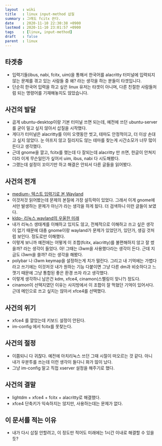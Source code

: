 ```yaml
---
layout  : wiki
title   : linux input-method 삽질
summary : 그래도 fcitx 쓴다.
date    : 2020-11-10 22:30:38 +0900
lastmod : 2020-11-10 23:01:57 +0900
tags    : [linux, input-method]
draft   : false
parent  : linux
---
```


## 타겟층
 * 입력기들(ibus, nabi, fcitx, uim)을 통해서 한국어를 alacritty 터미널에 입력되지 않는 문제를 겪고 있는 사람들 중 왜? 라는 생각을 하는 분들이 타겟입니다.
 * 단순히 한국어 입력을 하고 싶은 linux 유저는 타겟이 아니며, 다른 친절한 사람들처럼 되는 명령어를 기재해놓지도 않았습니다.

## 사건의 발달
 * 곱게 ubuntu-desktop이랑 기본 터미널 쓰면 되는데, 예전에 쓰던 ubuntu-server 를 굳이 밀고 싶지 않아서 삽질을 시작했다.
 * 게다가 터미널은 alacritty를 이미 오랫동안 썻고, 테마도 안정적이고, 더 이상 손대고 싶지 않았다. 눈 아프지 않고 질리지도 않는 테마를 찾는게 시간소모가 너무 많이 든다고 생각했다.
 * 근데 gnome을 깔고, fcitx를 했는데 다 잘되는데 alacritty 만 쓰면, 한글이 안쳐지더라 이게 무슨일인가 싶어서 uim, ibus, nabi 다 시도해봤다.
 * 그랬는데 설정이 꼬이기만 하고 해결은 안되서 다른 글들을 읽어봤다.

## 사건의 전개
 * [medium- 텍스트 입력기로 본 Wayland](https://medium.com/@parkjoonkyu/%ED%85%8D%EC%8A%A4%ED%8A%B8-%EC%9E%85%EB%A0%A5%EA%B8%B0%EB%A1%9C-%EB%B3%B8-wayland%EC%9D%98-%ED%98%84%EC%A3%BC%EC%86%8C-130ac441de7a)
 * 이것저것 읽어봤는데 문제의 본질에 가장 설득력이 있었다. 그래서 이게 gnome에서만 발생하는 문제가 아닌가 라는 생각을 하게 됬다. 더 검색하니 이런 글들이 보였다.
 * [kldp- 리눅스 wayland의 우울한 미래](https://kldp.org/node/161688)
 * 내가 리눅스 생태계를 이해하고 있지도 않고, 전체적으로 이해하고 쓰고 싶은 생각이 없기 때문에 대충 gnome이랑 wayland가 문제가 있었던가, 있던가, 생길 것처럼 보인다. 정도로만 이해했다.
 * 이렇게 보니까 예전에는 어떻게 이 조합(fcitx, alacritty)를 불편해하지 않고 잘 썼을까? 라는 생각이 들었다. 아! 그때는 i3wm을 사용했다라는 생각이 든다. 근데 지금도 i3wm을 쓸까? 라는 생각을 해봤다.
 * polybar 나 i3wm keymap을 설정하는게 치가 떨린다. 그리고 내 기억에는 가볍다 라고 쓰기에는 이것저것 내가 원하는 기능 다붙이면 그냥 다른 dm과 비슷하다고 느꼇기 때문에 그냥 통합된 좋은 환경 쓰자 라고 생각했다.
 * 이렇게 생각하니 남은건 kdm, xfce4, cinamon(스펠링이 맞나?) 정도다.
 * cinamon이 선택지였던 이유는 사지방에서 이 조합이 잘 먹혔던 기억이 있어서다. 근데 메인으로 쓰고 싶지는 않아서 xfce4를 선택했다.

## 사건의 위기
 * xfce4 를 깔았는데 키보드 설정이 안된다.
 * im-config 에서 fcitx를 못찾는다.

## 사건의 절정
 * 이쯤되니 다 귀찮다. 예전에 아치리눅스 쓰던 그때 시절이 떠오르는 것 같다. 아니 내가 우분투를 쓰는데 이런 생각이 들다니 화가 많이 났다.
 * 그냥 im-config 말고 직접 xserver 설정을 해주기로 했다.

## 사건의 결말
 * lightdm + xfce4 + fcitx + alacritty로 해결했다.
 * xfce4 단축키가 익숙하지는 않지만, 사용하는데는 문제가 없다.

## 이 문서를 적는 이유
 * 내가 다시 삽질 안할려고, 이 정도만 적어도 미래에는 1시간 이내로 해결할 수 있을듯?
